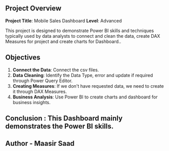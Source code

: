 ## Project Overview

**Project Title**: Mobile Sales Dashboard 
**Level**: Advanced 


This project is designed to demonstrate Power BI skills and techniques typically used by data analysts to connect and clean the data, create DAX Measures for project and create charts for Dashboard.. 

## Objectives

1. **Connect the Data**: Connect the csv files.
2. **Data Cleaning**: Identify the Data Type, error and update if required through Power Query Editor.
3. **Creating Measures**: If we don't have requested data, we need to create it through DAX Measures.
4. **Business Analysis**: Use Power BI to create charts and dashboard for business insights.

## Conclusion : This Dashboard mainly demonstrates the Power BI skills.

## Author - Maasir Saad
